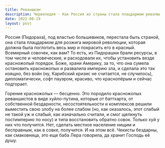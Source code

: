 ```yaml
---
title: Реваншизм
description: Червепедия - Как Россия из страны стала плацдармом революции и породила реваншистов.
date: 2022-08-19
layout: post
---
```


<p>Россия (Пидораха), под властью большевиков, перестала быть страной, она стала плацдармом для розжига мировой революции, которая должна была поглотить весь мир и покрасить его в красный. Всемирный совочек, как вам? То есть, из Пидорашки брали ресурсы, в том числе и человеческие, и расходовали их, чтобы установить везде красножопый порядок. Боже, храни Америку, за то, что она сумела остановить красножопых и развалила империю зла, и сделала это так изящно, без войн (ну, Карибский кризис не считается, не случилось), дипломатически, софт пауэром, красиво, что краснопёрым и сейчас подгорает.</p>

<p>Горение красножопых — бесценно. Это породило красножопых реваншистов в виде хуйло-путина, которые от баттхарта, от собственной бездарности, несостоятельности и комплексов решили выместить свою злобу на более слабом (но, как оказалось, этот слабый не такой уж и слабый, как изначально считали, и смог щелкнуть постимперию по носу) и типа восстановить обратно совок. Только хуй у них что получится. Нет, сделать местное население нищим и бесправным, как в совке, получится. И на этом всё. Чекисты бездарны, как смаковница, это еще баба Лера говорила, да хранит Господь её душу.</p>